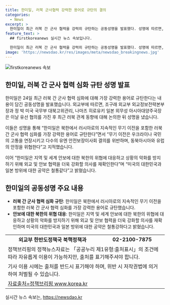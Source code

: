 ```yaml
---
title: 한미일, 러북 군사협력 강력한 용어로 규탄의 결의
categories:
  - News
excerpt: >
  한미일이 최근 러북 간 군사 협력을 강력히 규탄하는 공동성명을 발표했다. 성명에 따르면, 러시아와 북한 간의 무기 이전을 비판하고, 러시아 대통령의 북한 방문으로 인한 러북 파트너십의 발전에 우려를 표명했다. 또한, 북한의 위협에 대응하기 위해 외교 및 안보 협력을 강화하고, 대화의 길을 열어두고 북한의 추가 도발을 중단하고 협상으로 돌아오도록 촉구했다.
feature_text: >
  ## firstkoreanews 실시간 뉴스 속보입니다.

  한미일이 최근 러북 간 군사 협력을 강력히 규탄하는 공동성명을 발표했다. 성명에 따르면, 러시아와 북한 간의 무기 이전을 비판하고, 러시아 대통령의 북한 방문으로 인한 러북 파트너십의 발전에 우려를 표명했다. 또한, 북한의 위협에 대응하기 위해 외교 및 안보 협력을 강화하고, 대화의 길을 열어두고 북한의 추가 도발을 중단하고 협상으로 돌아오도록 촉구했다.
image: 'https://newsdao.kr/res/images/meta/newsdao_breakingnews.jpg'
---
```


<p><img src="https://newsdao.kr/res/images/meta/newsdao_breakingnews.jpg" alt="firstkoreanews 속보" /></p>

<h2 data-ke-size="size26">한미일, 러북 간 군사 협력 심화 규탄 성명 발표</h2>

<p data-ke-size="size16">한미일은 24일 최근 러북 간 군사 협력 심화에 대해 가장 강력한 용어로 규탄한다는 내용이 담긴 공동성명을 발표했습니다. 외교부에 따르면, 조구래 외교부 외교정보전략본부장과 정 박 미국 국무부 대북고위관리, 나마즈 히로유키 일본 외무성 아시아대양주국장은 이날 유선 협의를 가진 후 최근 러북 관계 동향에 대해 논의한 뒤 성명을 냈습니다.</p>

<p data-ke-size="size16">이들은 성명을 통해 “한미일은 북한에서 러시아로의 지속적인 무기 이전을 포함한 러북 간 군사 협력 심화를 가장 강력한 용어로 규탄한다”면서 “무기 이전은 우크라이나 국민의 고통을 연장시키고 다수의 유엔 안전보장이사회 결의를 위반하며, 동북아시아와 유럽의 안정을 위협한다”고 지적했습니다.</p>

<p data-ke-size="size16">이어 “한미일은 지역 및 세계 안보에 대한 북한의 위협에 대응하고 상황의 악화를 방지하기 위해 외교 및 안보 협력을 더욱 강화할 의사를 재확인한다”며 “미국의 대한민국과 일본 방위에 대한 공약은 철통같다”고 밝혔습니다.</p>

<h2 data-ke-size="size26">한미일의 공동성명 주요 내용</h2>

<ul>
   <li><b>러북 간 군사 협력 심화 규탄</b>: 한미일은 북한에서 러시아로의 지속적인 무기 이전을 포함한 러북 간 군사 협력 심화를 가장 강력한 용어로 규탄했습니다.</li>
   <li><b>안보에 대한 북한의 위협 대응</b>: 한미일은 지역 및 세계 안보에 대한 북한의 위협에 대응하고 상황의 악화를 방지하기 위해 외교 및 안보 협력을 더욱 강화할 의사를 재확인하며 미국의 대한민국과 일본 방위에 대한 공약은 철통강하다고 밝혔습니다.</li>
</ul>

<table>
   <tr>
      <td style="text-align: center; height: 17px;"><b>외교부 한반도정책국 북핵정책과</b></td>
      <td style="text-align: center; height: 17px;"><b>02-2100-7875</b></td>
   </tr>
   <tr>
      <td colspan="2">정책브리핑의 정책뉴스자료는 「공공누리 제1유형:출처표시」의 조건에 따라 자유롭게 이용이 가능하지만, 출처를 표기해주셔야 합니다.</td>
   </tr>
   <tr>
      <td colspan="2">기사 이용 시에는 출처를 반드시 표기해야 하며, 위반 시 저작권법에 의거하여 처벌될 수 있습니다.</td>
   </tr>
   <tr>
      <td colspan="2"><a href="www.korea.kr">자료출처=정책브리핑 www.korea.kr</a></td>
   </tr>
</table>
실시간 뉴스 속보는, <a href="https://newsdao.kr" rel="dofollow">https://newsdao.kr</a>


